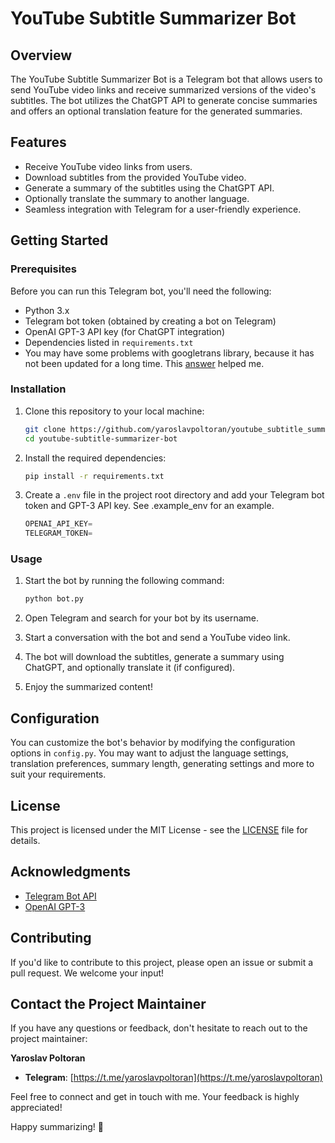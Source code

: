 # YouTube Subtitle Summarizer Bot

## Overview

The YouTube Subtitle Summarizer Bot is a Telegram bot that allows users to send YouTube video links and receive summarized versions of the video's subtitles. The bot utilizes the ChatGPT API to generate concise summaries and offers an optional translation feature for the generated summaries.

## Features

- Receive YouTube video links from users.
- Download subtitles from the provided YouTube video.
- Generate a summary of the subtitles using the ChatGPT API.
- Optionally translate the summary to another language.
- Seamless integration with Telegram for a user-friendly experience.

## Getting Started

### Prerequisites

Before you can run this Telegram bot, you'll need the following:

- Python 3.x
- Telegram bot token (obtained by creating a bot on Telegram)
- OpenAI GPT-3 API key (for ChatGPT integration)
- Dependencies listed in `requirements.txt`
- You may have some problems with googletrans library, because it has not been updated for a long time. This [answer](https://stackoverflow.com/questions/72796594/attributeerror-module-httpcore-has-no-attribute-synchttptransport) helped me.

### Installation

1. Clone this repository to your local machine:

   ```bash
   git clone https://github.com/yaroslavpoltoran/youtube_subtitle_summarizer_bot.git
   cd youtube-subtitle-summarizer-bot
   ```

2. Install the required dependencies:

   ```bash
   pip install -r requirements.txt
   ```

3. Create a `.env` file in the project root directory and add your Telegram bot token and GPT-3 API key. See .example_env for an example.

   ```python
   OPENAI_API_KEY=
   TELEGRAM_TOKEN=
   ```

### Usage

1. Start the bot by running the following command:

   ```bash
   python bot.py
   ```

2. Open Telegram and search for your bot by its username.

3. Start a conversation with the bot and send a YouTube video link.

4. The bot will download the subtitles, generate a summary using ChatGPT, and optionally translate it (if configured).

5. Enjoy the summarized content!

## Configuration

You can customize the bot's behavior by modifying the configuration options in `config.py`. You may want to adjust the language settings, translation preferences, summary length, generating settings and more to suit your requirements.

## License

This project is licensed under the MIT License - see the [LICENSE](LICENSE) file for details.

## Acknowledgments

- [Telegram Bot API](https://core.telegram.org/bots/api)
- [OpenAI GPT-3](https://beta.openai.com/)

## Contributing

If you'd like to contribute to this project, please open an issue or submit a pull request. We welcome your input!

## Contact the Project Maintainer

If you have any questions or feedback, don't hesitate to reach out to the project maintainer:

**Yaroslav Poltoran**

- **Telegram**: [https://t.me/yaroslavpoltoran](https://t.me/yaroslavpoltoran)

Feel free to connect and get in touch with me. Your feedback is highly appreciated!

Happy summarizing! 🚀